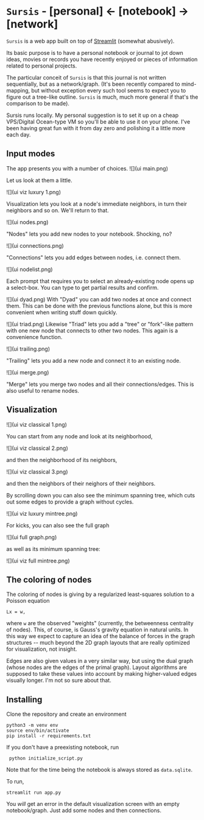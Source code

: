 # `Sursis` - [personal] <- [notebook] -> [network]

`Sursis` is a web app built on top of [Streamlit](https://streamlit.io) (somewhat abusively). 

Its basic purpose is to have a personal notebook or journal to jot down ideas, movies or records you have recently enjoyed or pieces of information related to personal projects. 

The particular conceit of `Sursis` is that this journal is not written sequentially, but as a network/graph. (It's been recently compared to mind-mapping, but without exception every such tool seems to expect you to figure out a tree-like outline. `Sursis` is much, much more general if that's the comparison to be made).


Sursis runs locally. My personal suggestion is to set it up on a cheap VPS/Digital Ocean-type VM so you'll be able to use it on your phone. I've been having great fun with it from day zero and polishing it a little more each day.

## Input modes

The app presents you with a number of choices. 
![](ui main.png)

Let us look at them a little.

![](ui viz luxury 1.png)

Visualization lets you look at a node's immediate neighbors, in turn their neighbors and so on. We'll return to that.

![](ui nodes.png)

"Nodes" lets you add new nodes to your notebook. Shocking, no?

![](ui connections.png)

"Connections" lets you add edges between nodes, i.e. connect them.

![](ui nodelist.png)

Each prompt that requires you to select an already-existing node opens up a select-box. You can type to get partial results and confirm.

![](ui dyad.png)
With "Dyad" you can add two nodes at once and connect them. This can be done with the previous functions alone, but this is more convenient when writing stuff down quickly.

![](ui triad.png)
Likewise "Triad" lets you add a "tree" or "fork"-like pattern with one new node that connects to other two nodes. This again is a convenience function. 

![](ui trailing.png)

"Trailing" lets you add a new node and connect it to an existing node.

![](ui merge.png)

"Merge" lets you merge two nodes and all their connections/edges. This is also useful to rename nodes.

## Visualization

![](ui viz classical 1.png)

You can start from any node and look at its neighborhood, 

![](ui viz classical 2.png)

and then the neighborhood of its neighbors,

![](ui viz classical 3.png)

and then the neighbors of their neighors of their neighbors.

By scrolling down you can also see the minimum spanning tree, which cuts out some edges to provide a graph without cycles.

![](ui viz luxury mintree.png)

For kicks, you can also see the full graph

![](ui full graph.png)

as well as its minimum spanning tree:

![](ui viz full mintree.png)


## The coloring of nodes

The coloring of nodes is giving by a regularized least-squares solution to a Poisson equation 

    Lx = w, 

 where `w` are the observed "weights" (currently, the betweenness centrality of nodes). This, of course, is Gauss's gravity equation in natural units. In this way we expect to capture an idea of the balance of forces in the graph structures --  much beyond the 2D graph layouts that are really optimized for visualization, not insight.

Edges are also given values in a very similar way, but using the dual graph (whose nodes are the edges of the primal graph). Layout algorithms are supposed to take these values into account by making higher-valued edges visually longer. I'm not so sure about that.

## Installing

Clone the repository and create an environment

    python3 -m venv env
    source env/bin/activate
    pip install -r requirements.txt

If you don't have a preexisting notebook, run 

     python initialize_script.py

Note that for the time being the notebook is always stored as `data.sqlite`.

To run,

    streamlit run app.py

You *will* get an error in the default visualization screen with an empty notebook/graph. Just add some nodes and then connections.
